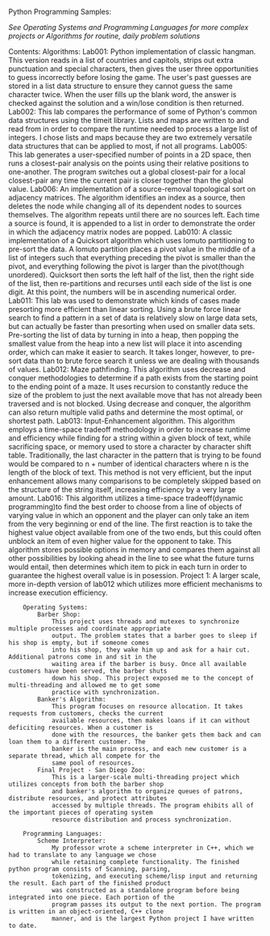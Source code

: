 Python Programming Samples:

*See Operating Systems and Programming Languages for more complex projects
or Algorithms for routine, daily problem solutions*

Contents:
		Algorithms:
			Lab001:
				Python implementation of classic hangman. This version reads in a list of
				countries and capitols, strips out extra punctuation and special characters,
				then gives the user three opportunities to guess incorrectly before losing 
				the game. The user's past guesses are stored in a list data structure to
				ensure they cannot guess the same character twice. When the user fills up
				the blank word, the answer is checked against the solution and a win/lose
				condition is then returned.
			Lab002:
				This lab compares the performance of some of Python's common data structures
				using the timeit library. Lists and maps are written to and read from in order
				to compare the runtime needed to process a large list of integers. I chose lists
				and maps because they are two extremely versatile data structures that can be
				applied to most, if not all programs.
			Lab005:
				This lab generates a user-specified number of points in a 2D space, then runs
				a closest-pair analysis on the points using their relative positions to one-another.
				The program switches out a global closest-pair for a local closest-pair any time the
				current pair is closer together than the global value.
			Lab006:
				An implementation of a source-removal topological sort on adjacency matrices. The 
				algorithm identifies an index as a source, then deletes the node while changing
				all of its dependent nodes to sources themselves. The algorithm repeats until there
				are no sources left. Each time a source is found, it is appended to a list in order
				to demonstrate the order in which the adjacency matrix nodes are popped.
			Lab010:
				A classic implementation of a Quicksort algorithm which uses lomuto partitioning
				to pre-sort the data. A lomuto partition places a pivot value in the middle of a 
				list of integers such that everything preceding the pivot is smaller than the pivot,
				and everything following the pivot is larger than the pivot(though unordered).
				Quicksort then sorts the left half of the list, then the right side of the list, then
				re-partitions and recurses until each side of the list is one digit. At this point,
				the numbers will be in ascending numerical order.
			Lab011:
				This lab was used to demonstrate which kinds of cases made presorting more efficient
				than linear sorting. Using a brute force linear search to find a pattern in a set of
				data is relatively slow on large data sets, but can actually be faster than presorting
				when used on smaller data sets. Pre-sorting the list of data by turning in into a heap,
				then popping the smallest value from the heap into a new list will place it into ascending
				order, which can make it easier to search. It takes longer, however, to pre-sort data than
				to brute force search it unless we are dealing with thousands of values.
			Lab012:
				Maze pathfinding. This algorithm uses decrease and conquer methodologies to determine if 
				a path exists from the starting point to the ending point of a maze. It uses recursion to 
				constantly reduce the size of the problem to just the next available move that has not
				already been traversed and is not blocked. Using decrease and conquer, the algorithm can
				also return multiple valid paths and determine the most optimal, or shortest path.
			Lab013:
				Input-Enhancement algorithm. This algorithm employs a time-space tradeoff methodology in
				order to increase runtime and efficiency while finding for a string within a given block
				of text, while sacrificing space, or memory used to store a character by character shift
				table. Traditionally, the last character in the pattern that is trying to be found would
				be compared to n + number of identical characters where n is the length of the block of
				text. This method is not very efficient, but the input enhancement allows many comparisons
				to be completely skipped based on the structure of the string itself, increasing efficiency
				by a very large amount.
			Lab016:
				This algorithm utilizes a time-space tradeoff(dynamic programming)to find the best order
				to choose from a line of objects of varying value in which an opponent and the player can
				only take an item from the very beginning or end of the line. The first reaction is to take
				the highest value object available from one of the two ends, but this could often unblock 
				an item of even higher value for the opponent to take. This algorithm stores possible options
				in memory and compares them against all other possibilities by looking ahead in the line to 
				see what the future turns would entail, then determines which item to pick in each turn in
				order to guarantee the highest overall value is in posession.
			Project 1:
				A larger scale, more in-depth version of lab012 which utilizes more efficient mechanisms to
				increase execution efficiency.
				
		Operating Systems:
			Barber Shop:
				This project uses threads and mutexes to synchronize multiple processes and coordinate appropriate
				output. The problem states that a barber goes to sleep if his shop is empty, but if someone comes
				into his shop, they wake him up and ask for a hair cut. Additional patrons come in and sit in the
				waiting area if the barber is busy. Once all available customers have been served, the barber shuts
				down his shop. This project exposed me to the concept of multi-threading and allowed me to get some
				practice with synchronization.
			Banker's Algorithm:
				This program focuses on resource allocation. It takes requests from customers, checks the current
				available resources, then makes loans if it can without deficiting resources. When a customer is 
				done with the resources, the banker gets them back and can loan them to a different customer. The 
				banker is the main process, and each new customer is a separate thread, which all compete for the 
				same pool of resources.
			Final Project - San Diego Zoo:
				This is a larger-scale multi-threading project which utilizes concepts from both the barber shop 
				and banker's algorithm to organize queues of patrons, distribute resources, and protect attributes
				accessed by multiple threads. The program ehibits all of the important pieces of operating system
				resource distribution and process synchronization.
				
		Programming Languages:
			Scheme Interpreter:
				My professor wrote a scheme interpreter in C++, which we had to translate to any language we chose
				while retaining complete functionality. The finished python program consists of Scanning, parsing,
				tokenizing, and executing scheme/lisp input and returning the result. Each part of the finished product
				was constructed as a standalone program before being integrated into one piece. Each portion of the 
				program passes its output to the next portion. The program is written in an object-oriented, C++ clone
				manner, and is the largest Python project I have written to date.